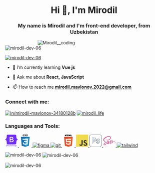 <h1 align="center">Hi 👋, I'm Mirodil</h1>
<h3 align="center">My name is Mirodil and I'm front-end developer, from Uzbekistan</h3>
<img align="right" alt="Mirodil__coding" width="400" src="https://www.technoloader.com/blog/wp-content/uploads/2019/08/ReactJS-developer.gif">
<p align="left"> <img src="https://komarev.com/ghpvc/?username=mirodil-dev-06&label=Profile%20views&color=0e75b6&style=flat" alt="mirodil-dev-06" /> </p>

<p align="left"> <a href="https://github.com/ryo-ma/github-profile-trophy"><img src="https://github-profile-trophy.vercel.app/?username=mirodil-dev-06" alt="mirodil-dev-06" /></a> </p>

- 🌱 I’m currently learning **Vue js**

- 💬 Ask me about **React, JavaScript**

- 📫 How to reach me **mirodil.mavlonov.2022@gmail.com**

<h3 align="left">Connect with me:</h3>
<p align="left">
<a href="https://linkedin.com/in/in/mirodil-mavlonov-34180128b" target="blank"><img align="center" src="https://raw.githubusercontent.com/rahuldkjain/github-profile-readme-generator/master/src/images/icons/Social/linked-in-alt.svg" alt="in/mirodil-mavlonov-34180128b" height="30" width="40" /></a>
<a href="https://instagram.com/mirodil_life" target="blank"><img align="center" src="https://raw.githubusercontent.com/rahuldkjain/github-profile-readme-generator/master/src/images/icons/Social/instagram.svg" alt="mirodil_life" height="30" width="40" /></a>
</p>

<h3 align="left">Languages and Tools:</h3>
<p align="left"> <a href="https://getbootstrap.com" target="_blank" rel="noreferrer"> <img src="https://raw.githubusercontent.com/devicons/devicon/master/icons/bootstrap/bootstrap-plain-wordmark.svg" alt="bootstrap" width="40" height="40"/> </a> <a href="https://www.w3schools.com/css/" target="_blank" rel="noreferrer"> <img src="https://raw.githubusercontent.com/devicons/devicon/master/icons/css3/css3-original-wordmark.svg" alt="css3" width="40" height="40"/> </a> <a href="https://www.figma.com/" target="_blank" rel="noreferrer"> <img src="https://www.vectorlogo.zone/logos/figma/figma-icon.svg" alt="figma" width="40" height="40"/> </a> <a href="https://git-scm.com/" target="_blank" rel="noreferrer"> <img src="https://www.vectorlogo.zone/logos/git-scm/git-scm-icon.svg" alt="git" width="40" height="40"/> </a> <a href="https://www.w3.org/html/" target="_blank" rel="noreferrer"> <img src="https://raw.githubusercontent.com/devicons/devicon/master/icons/html5/html5-original-wordmark.svg" alt="html5" width="40" height="40"/> </a> <a href="https://developer.mozilla.org/en-US/docs/Web/JavaScript" target="_blank" rel="noreferrer"> <img src="https://raw.githubusercontent.com/devicons/devicon/master/icons/javascript/javascript-original.svg" alt="javascript" width="40" height="40"/> </a> <a href="https://www.photoshop.com/en" target="_blank" rel="noreferrer"> <img src="https://raw.githubusercontent.com/devicons/devicon/master/icons/photoshop/photoshop-line.svg" alt="photoshop" width="40" height="40"/> </a> <a href="https://sass-lang.com" target="_blank" rel="noreferrer"> <img src="https://raw.githubusercontent.com/devicons/devicon/master/icons/sass/sass-original.svg" alt="sass" width="40" height="40"/> </a> <a href="https://tailwindcss.com/" target="_blank" rel="noreferrer"> <img src="https://www.vectorlogo.zone/logos/tailwindcss/tailwindcss-icon.svg" alt="tailwind" width="40" height="40"/> </a> </p>

<p><img align="left" src="https://github-readme-stats.vercel.app/api/top-langs?username=mirodil-dev-06&show_icons=true&locale=en&layout=compact" alt="mirodil-dev-06" /></p>

<p>&nbsp;<img align="center" src="https://github-readme-stats.vercel.app/api?username=mirodil-dev-06&show_icons=true&locale=en" alt="mirodil-dev-06" /></p>

<p><img align="center" src="https://github-readme-streak-stats.herokuapp.com/?user=mirodil-dev-06&" alt="mirodil-dev-06" /></p>
